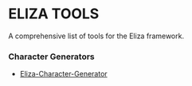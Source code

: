 # ELIZA TOOLS

A comprehensive list of tools for the Eliza framework.

### Character Generators

- [Eliza-Character-Generator](https://github.com/Eliza-Character-Generator)